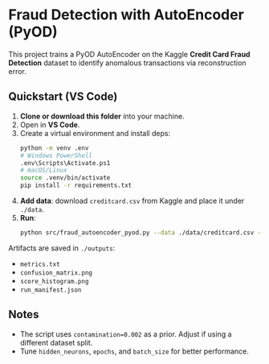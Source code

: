 # Fraud Detection with AutoEncoder (PyOD)

This project trains a PyOD AutoEncoder on the Kaggle **Credit Card Fraud Detection** dataset to identify anomalous transactions via reconstruction error.

## Quickstart (VS Code)

1. **Clone or download this folder** into your machine.
2. Open in **VS Code**.
3. Create a virtual environment and install deps:
   ```bash
   python -m venv .env
   # Windows PowerShell
   .env\Scripts\Activate.ps1
   # macOS/Linux
   source .venv/bin/activate
   pip install -r requirements.txt
   ```
4. **Add data**: download `creditcard.csv` from Kaggle and place it under `./data`.
5. **Run**:
   ```bash
   python src/fraud_autoencoder_pyod.py --data ./data/creditcard.csv --outputs ./outputs
   ```

Artifacts are saved in `./outputs`:
- `metrics.txt`
- `confusion_matrix.png`
- `score_histogram.png`
- `run_manifest.json`

## Notes
- The script uses `contamination=0.002` as a prior. Adjust if using a different dataset split.
- Tune `hidden_neurons`, `epochs`, and `batch_size` for better performance.
